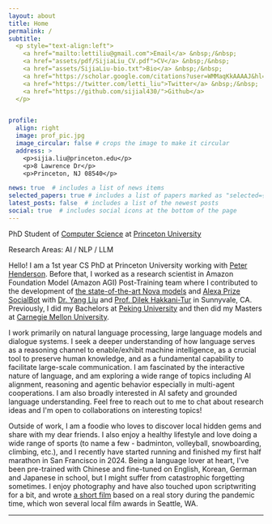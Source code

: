 ```yaml
---
layout: about
title: Home
permalink: /
subtitle: 
  <p style="text-align:left">
    <a href="mailto:lettiliu@gmail.com">Email</a> &nbsp;/&nbsp;
    <a href="assets/pdf/SijiaLiu_CV.pdf">CV</a> &nbsp;/&nbsp;
    <a href="assets/SijiaLiu-bio.txt">Bio</a> &nbsp;/&nbsp;
    <a href="https://scholar.google.com/citations?user=WMMaqKkAAAAJ&hl=en&oi=ao">Google Scholar</a> &nbsp;/&nbsp;
    <a href="https://twitter.com/letti_liu">Twitter</a> &nbsp;/&nbsp;
    <a href="https://github.com/sijial430/">Github</a>
  </p>


profile:
  align: right
  image: prof_pic.jpg
  image_circular: false # crops the image to make it circular
  address: >
    <p>sijia.liu@princeton.edu</p>
    <p>8 Lawrence Dr</p>
    <p>Princeton, NJ 08540</p>

news: true  # includes a list of news items
selected_papers: true # includes a list of papers marked as "selected={true}"
latest_posts: false  # includes a list of the newest posts
social: true  # includes social icons at the bottom of the page
---
```


PhD Student of <a href="https://www.cs.princeton.edu/">Computer Science</a> at <a href="https://www.princeton.edu/">Princeton University</a>

Research Areas: AI / NLP / LLM



Hello! I am a 1st year CS PhD at Princeton University working with <a href="https://www.peterhenderson.co/">Peter Henderson</a>. Before that, I worked as a research scientist in Amazon Foundation Model (Amazon AGI) Post-Training team where I contributed to the development of <a href="https://aws.amazon.com/ai/generative-ai/nova/">the state-of-the-art Nova models</a> and <a href="https://www.amazon.science/alexa-prize/socialbot-grand-challenge">Alexa Prize SocialBot</a> with <a href="https://scholar.google.com/citations?user=w90wOucAAAAJ&hl=en">Dr. Yang Liu</a> and <a href="https://siebelschool.illinois.edu/about/people/faculty/dilek">Prof. Dilek Hakkani-Tur</a> in Sunnyvale, CA. Previously, I did my Bachelors at <a href="https://english.pku.edu.cn/">Peking University</a> and then did my Masters at <a href="https://www.cmu.edu/dietrich/statistics-datascience/index.html">Carnegie Mellon University</a>.

I work primarily on natural language processing, large language models and dialogue systems. I seek a deeper understanding of how language serves as a reasoning channel to enable/exhibit machine intelligence, as a crucial tool to preserve human knowledge, and as a fundamental capability to facilitate large-scale communication. I am fascinated by the interactive nature of language, and am exploring a wide range of topics including AI alignment, reasoning and agentic behavior especially in multi-agent cooperations. I am also broadly interested in AI safety and grounded language understanding. Feel free to reach out to me to chat about research ideas and I'm open to collaborations on interesting topics!

Outside of work, I am a foodie who loves to discover local hidden gems and share with my dear friends. I also enjoy a healthy lifestyle and love doing a wide range of sports (to name a few - badminton, volleyball, snowboarding, climbing, etc.), and I recently have started running and finished my first half marathon in San Francisco in 2024. Being a language lover at heart, I've been pre-trained with Chinese and fine-tuned on English, Korean, German and Japanese in school, but I might suffer from catastrophic forgetting sometimes. I enjoy photography and have also touched upon scriptwriting for a bit, and wrote <a href="https://www.startfilmstudio.org/first-time-filmmaker-incubator/wedding-bells">a short film</a> based on a real story during the pandemic time, which won several local film awards in Seattle, WA. 

---
